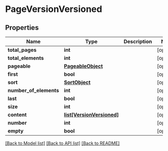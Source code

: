 # PageVersionVersioned

## Properties
Name | Type | Description | Notes
------------ | ------------- | ------------- | -------------
**total_pages** | **int** |  | [optional] 
**total_elements** | **int** |  | [optional] 
**pageable** | [**PageableObject**](PageableObject.md) |  | [optional] 
**first** | **bool** |  | [optional] 
**sort** | [**SortObject**](SortObject.md) |  | [optional] 
**number_of_elements** | **int** |  | [optional] 
**last** | **bool** |  | [optional] 
**size** | **int** |  | [optional] 
**content** | [**list[VersionVersioned]**](VersionVersioned.md) |  | [optional] 
**number** | **int** |  | [optional] 
**empty** | **bool** |  | [optional] 

[[Back to Model list]](../README.md#documentation-for-models) [[Back to API list]](../README.md#documentation-for-api-endpoints) [[Back to README]](../README.md)


